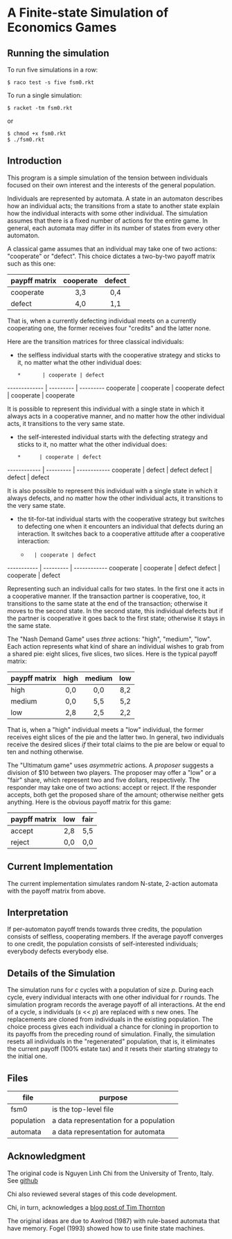 A Finite-state Simulation of Economics Games
============================================

Running the simulation
----------------------

To run five simulations in a row: 

    $ raco test -s five fsm0.rkt 


To run a single simulation: 

    $ racket -tm fsm0.rkt 
or 

    $ chmod +x fsm0.rkt 
    $ ./fsm0.rkt 

Introduction
------------

This program is a simple simulation of the tension between individuals
focused on their own interest and the interests of the general population. 

Individuals are represented by automata. A state in an automaton describes
how an individual acts; the transitions from a state to another state
explain how the individual interacts with some other individual. The
simulation assumes that there is a fixed number of actions for the entire
game. In general, each automata may differ in its number of states from
every other automaton.

A classical game assumes that an individual may take one of two actions:
"cooperate" or "defect". This choice dictates a two-by-two payoff matrix
such as this one: 

| paypff matrix |  cooperate |  defect |
| ------------- |:----------:|:-------:|
|cooperate      |      3,3   |  0,4    |
|defect         |      4,0   |  1,1    |

That is, when a currently defecting individual meets on a currently
cooperating one, the former receives four "credits" and the latter
none. 

Here are the transition matrices for three classical individuals:

* the selfless individual starts with the cooperative strategy
  and sticks to it, no matter what the other individual does: 
 
      *       | cooperate | defect 
------------- | --------- | ---------
   cooperate  | cooperate | cooperate
   defect     | cooperate | cooperate

  It is possible to represent this individual with a single state in which
  it always acts in a cooperative manner, and no matter how the other
  individual acts, it transitions to the very same state. 

* the self-interested individual starts with the defecting strategy
  and sticks to it, no matter what the other individual does: 

      *      | cooperate | defect 
------------ | --------- | ------------
 cooperate   |   defect  | defect
 defect      |   defect  | defect

  It is also possible to represent this individual with a single state in
  which it always defects, and no matter how the other individual acts, it
  transitions to the very same state.


* the tit-for-tat individual starts with the cooperative strategy but
  switches to defecting one when it encounters an individual that defects
  during an interaction. It switches back to a cooperative attitude after a
  cooperative interaction:

    *       | cooperate | defect 
----------- | --------- | ------------
 cooperate  | cooperate | defect
 defect     | cooperate | defect

  Representing such an individual calls for two states. In the first one it
  acts in a cooperative manner. If the transaction partner is cooperative,
  too, it transitions to the same state at the end of the transaction;
  otherwise it moves to the second state. In the second state, this
  individual defects but if the partner is cooperative it goes back to the
  first state; otherwise it stays in the same state. 

The "Nash Demand Game" uses *three* actions: "high", "medium", "low". Each
action represents what kind of share an individual wishes to grab from a
shared pie: eight slices, five slices, two slices. Here is the typical
payoff matrix:

| paypff matrix |  high      | medium  |  low  |
| ------------- |:----------:|:-------:|:-------:|
| high          |      0,0   |  0,0    |  8,2
| medium        |      0,0   |  5,5    |  5,2
| low           |      2,8   |  2,5    |  2,2

That is, when a "high" individual meets a "low" individual, the former
receives eight slices of the pie and the latter two. In general, two
individuals receive the desired slices *if* their total claims to the pie
are below or equal to ten and nothing otherwise. 

The "Ultimatum game" uses *asymmetric* actions. A *proposer* suggests a
division of $10 between two players. The proposer may offer a "low" or a
"fair" share, which represent two and five dollars, respectively. The
responder may take one of two actions: accept or reject. If the responder
accepts, both get the proposed share of the amount; otherwise neither gets
anything. Here is the obvious payoff matrix for this game:

| paypff matrix |  low       |  fair |
| ------------- |:----------:|:-------:|
| accept        |      2,8   |  5,5    |
| reject        |      0,0   |  0,0    |


Current Implementation 
----------------------

The current implementation simulates random N-state, 2-action automata with
the payoff matrix from above.


Interpretation 
--------------

If per-automaton payoff trends towards three credits, the population
consists of selfless, cooperating members. If the average payoff converges
to one credit, the population consists of self-interested individuals;
everybody defects everybody else. 

Details of the Simulation 
-------------------------

The simulation runs for *c* cycles with a population of size *p*. During
each cycle, every individual interacts with one other individual for *r*
rounds. The simulation program records the average payoff of all
interactions. At the end of a cycle, *s* individuals (*s* << *p*) are
replaced with *s* new ones. The replacements are cloned from individuals in
the existing population. The choice process gives each individual a chance
for cloning in proportion to its payoffs from the preceding round of
simulation. Finally, the simulation resets all individuals in the
"regenerated" population, that is, it eliminates the current payoff (100%
estate tax) and it resets their starting strategy to the initial one.

Files 
-----

file | purpose
---- | --------
fsm0 |       is the top-level file 
population | a data representation for a population 
automata   |    a data representation for automata 

Acknowledgment 
--------------

The original code is Nguyen Linh Chi from the University of Trento, Italy. 
See [github](https://github.com/ayaderaghul/sample-fsm)

Chi also reviewed several stages of this code development. 

Chi, in turn, acknowledges a [blog post of Tim Thornton](http://timthornton.net/blog/id/538fa6f2f09a16ba0674813d)

The original ideas are due to Axelrod (1987) with rule-based automata that
have memory. Fogel (1993) showed how to use finite state machines. 

